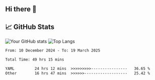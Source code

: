 ## Hi there 👋

## 📈 GitHub Stats
![Your GitHub stats](https://github-readme-stats.vercel.app/api?username=pcanham&show_icons=true&theme=radical&rank_icon=github)
![Top Langs](https://github-readme-stats.vercel.app/api/top-langs/?username=pcanham&theme=radical)


<!-- TECHNOLOGIES:START -->
<!-- TECHNOLOGIES:END -->

<!--START_SECTION:waka-->

```txt
From: 10 December 2024 - To: 19 March 2025

Total Time: 49 hrs 15 mins

YAML         24 hrs 12 mins  >>>>>>>>>----------------   36.65 %
Other        16 hrs 47 mins  >>>>>>-------------------   25.42 %
```

<!--END_SECTION:waka-->

